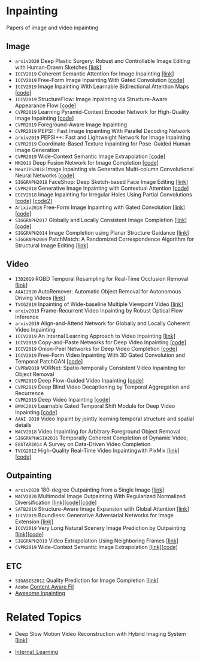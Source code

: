 # Inpainting
Papers of image and video inpainting

## Image
* `arxiv2020` Deep Plastic Surgery: Robust and Controllable Image Editing with Human-Drawn Sketches [[link]](https://arxiv.org/pdf/2001.02890.pdf)
* `ICCV2019` Coherent Semantic Attention for Image Inpainting [[link]]()
* `ICCV2019` Free-Form Image Inpainting With Gated Convolution [[code]](https://github.com/JiahuiYu/generative_inpainting)
* `ICCV2019` Image Inpainting With Learnable Bidirectional Attention Maps [[code]](https://github.com/PaddlePaddle/models/tree/develop/PaddleCV/Research/inpainting-lbam)
* `ICCV2019` StructureFlow: Image Inpainting via Structure-Aware Appearance Flow [[code]](https://github.com/RenYurui/StructureFlow)
* `CVPR2019` Learning Pyramid-Context Encoder Network for High-Quality Image Inpainting [[code]](https://github.com/researchmm/PEN-Net-for-Inpainting)
* `CVPR2019` Foreground-Aware Image Inpainting
* `CVPR2019` PEPSI : Fast Image Inpainting With Parallel Decoding Network
* `arxiv2019` PEPSI++: Fast and Lightweight Network for Image Inpainting
* `CVPR2019` Coordinate-Based Texture Inpainting for Pose-Guided Human Image Generation
* `CVPR2019` Wide-Context Semantic Image Extrapolation [[code]](https://github.com/shepnerd/outpainting_srn)
* `MM2019` Deep Fusion Network for Image Completion [[code]](https://github.com/hughplay/DFNet)
* `NeurIPS2018` Image Inpainting via Generative Multi-column Convolutional Neural Networks [[code]](https://github.com/shepnerd/inpainting_gmcnn)
* `SIGGRAPH2018` FaceShop: Deep Sketch-based Face Image Editing [[link]](https://home.inf.unibe.ch/~porteni/projects/faceshop/)
* `CVPR2018` Generative Image Inpainting with Contextual Attention [[code]](https://github.com/JiahuiYu/generative_inpainting)
* `ECCV2018` Image Inpainting for Irregular Holes Using Partial Convolutions [[code]](https://github.com/NVIDIA/partialconv) [[code2]](https://github.com/MathiasGruber/PConv-Keras)
* `Arixiv2018` Free-Form Image Inpainting with Gated Convolution [[link]](http://jiahuiyu.com/deepfill2/)[[code]](https://github.com/JiahuiYu/generative_inpainting)
* `SIGGRAPH2017` Globally and Locally Consistent Image Completion [[link]](http://iizuka.cs.tsukuba.ac.jp/projects/completion/en/)[[code]](https://github.com/satoshiiizuka/siggraph2017_inpainting)
* `SIGGRAPH2014` Image Completion using Planar Structure Guidance [[link]](https://www.microsoft.com/en-us/research/wp-content/uploads/2017/01/structure_completion_small.pdf)
* `SIGGRAPH2009` PatchMatch: A Randomized Correspondence Algorithm for Structural Image Editing [[link]](https://gfx.cs.princeton.edu/pubs/Barnes_2009_PAR/)

## Video
* `I3D2019` RGBD Temporal Resampling for Real-Time Occlusion Removal [[link]](https://www.cs.purdue.edu/homes/wu223/rgbd.html)
* `AAAI2020` AutoRemover: Automatic Object Removal for Autonomous Driving Videos [[link]](http://www.cad.zju.edu.cn/home/weiweixu/weiweixu_en.htm)
* `TVCG2019` Inpainting of Wide-baseline Multiple Viewpoint Video [[link]](http://personal.ee.surrey.ac.uk/Personal/J.Collomosse/pubs/Gilbert-TVCG-2019.pdf)
* `arxiv2019` Frame-Recurrent Video Inpainting by Robust Optical Flow Inference
* `arxiv2019` Align-and-Attend Network for Globally and Locally Coherent Video Inpainting
* `ICCV2019` An Internal Learning Approach to Video Inpainting [[link]](https://cs.stanford.edu/~haotianz/publications/video_inpainting/)
* `ICCV2019` Copy-and-Paste Networks for Deep Video Inpainting [[code]](https://github.com/shleecs/Copy-and-Paste-Networks-for-Deep-Video-Inpainting)
* `ICCV2019` Onion-Peel Networks for Deep Video Completion [[code]](https://github.com/seoungwugoh/opn-demo)
* `ICCV2019` Free-Form Video Inpainting With 3D Gated Convolution and Temporal PatchGAN [[code]](https://github.com/amjltc295/Free-Form-Video-Inpainting)
* `CVPRW2019` VORNet: Spatio-temporally Consistent Video Inpainting for Object Removal
* `CVPR2019` Deep Flow-Guided Video Inpainting [[code]](https://github.com/nbei/Deep-Flow-Guided-Video-Inpainting)
* `CVPR2019` Deep Blind Video Decaptioning by Temporal Aggregation and Recurrence
* `CVPR2019` Deep Video Inpainting [[code]](https://github.com/mcahny/Deep-Video-Inpainting)
* `BMVC2019` Learnable Gated Temporal Shift Module for Deep Video Inpainting [[code]](https://github.com/amjltc295/Free-Form-Video-Inpainting)
* `AAAI 2019` Video Inpaint by jointly learning temporal structure and spatial details
* `WACV2018` Video Inpainting for Arbitrary Foreground Object Removal
* `SIGGRAPHASIA2016` Temporally Coherent Completion of Dynamic Video,
* `EGSTAR2014` A Survey on Data-Driven Video Completion
* `TVCG2012` High-Quality Real-Time Video Inpaintingwith PixMix [[link]](https://ieeexplore.ieee.org/document/6714519)[[code]](https://github.com/Mugichoko445/PixMix-Inpainting)


## Outpainting
* `arxiv2020` 180-degree Outpainting from a Single Image [[link]](https://arxiv.org/pdf/2001.04568v1.pdf)
* `WACV2020` Multimodal Image Outpainting With Regularized Normalized Diversification [[link]](https://arxiv.org/pdf/1910.11481.pdf)[[code]](https://github.com/owenzlz/DiverseOutpaint)[[code]](https://github.com/owenzlz/DiverseOutpaint)
* `SATB2019` Structure-Aware Image Expansion with Global Attention [[link]](https://dl.acm.org/citation.cfm?id=3365161)
* `ICCV2019` Boundless: Generative Adversarial Networks for Image Extension [[link]](https://sites.google.com/view/boundless-iccv/home)
* `ICCV2019` Very Long Natural Scenery Image Prediction by Outpainting [[link]](http://openaccess.thecvf.com/content_ICCV_2019/papers/Yang_Very_Long_Natural_Scenery_Image_Prediction_by_Outpainting_ICCV_2019_paper.pdf)[[code]](https://github.com/z-x-yang/NS-Outpainting)
* `SIGGRAPH2019` Video Extrapolation Using Neighboring Frames [[link]](https://vml.kaist.ac.kr/main/international/individual/157)
* `CVPR2019` Wide-Context Semantic Image Extrapolation [[link]](http://jiaya.me/papers/imgextrapolation_cvpr19.pdf)[[code]](https://github.com/shepnerd/outpainting_srn)


## ETC
* `SIGASIS2012` Quality Prediction for Image Completion [[link]](http://johanneskopf.de/publications/completion/)
* `Adobe` [Content Aware Fil](https://research.adobe.com/project/content-aware-fill/)
* [Awesome Inpainting](https://github.com/1900zyh/Awesome-Image-Inpainting)


# Related Topics
* Deep Slow Motion Video Reconstruction with Hybrid Imaging System [[link]](https://arxiv.org/pdf/2002.12106v1.pdf)
 - [Internal_Learning](./subtopics/internal_learning/)

